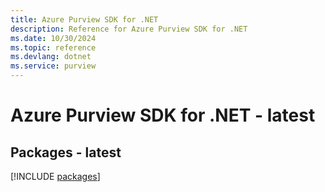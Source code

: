 ```yaml
---
title: Azure Purview SDK for .NET
description: Reference for Azure Purview SDK for .NET
ms.date: 10/30/2024
ms.topic: reference
ms.devlang: dotnet
ms.service: purview
---
```

# Azure Purview SDK for .NET - latest
## Packages - latest
[!INCLUDE [packages](purview-index.md)]